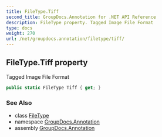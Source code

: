 ```yaml
---
title: FileType.Tiff
second_title: GroupDocs.Annotation for .NET API Reference
description: FileType property. Tagged Image File Format
type: docs
weight: 270
url: /net/groupdocs.annotation/filetype/tiff/
---
```

## FileType.Tiff property

Tagged Image File Format

```csharp
public static FileType Tiff { get; }
```

### See Also

* class [FileType](../)
* namespace [GroupDocs.Annotation](../../filetype/)
* assembly [GroupDocs.Annotation](../../../)


